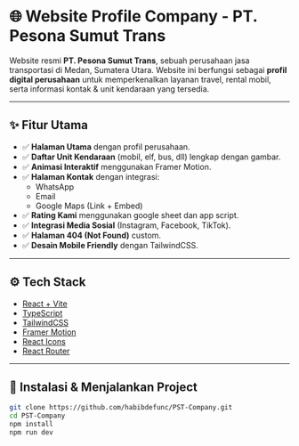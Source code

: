 # 🌐 Website Profile Company - PT. Pesona Sumut Trans

Website resmi **PT. Pesona Sumut Trans**, sebuah perusahaan jasa transportasi di Medan, Sumatera Utara.
Website ini berfungsi sebagai **profil digital perusahaan** untuk memperkenalkan layanan travel, rental mobil, serta informasi kontak & unit kendaraan yang tersedia.

---

## ✨ Fitur Utama

- ✅ **Halaman Utama** dengan profil perusahaan.
- ✅ **Daftar Unit Kendaraan** (mobil, elf, bus, dll) lengkap dengan gambar.
- ✅ **Animasi Interaktif** menggunakan Framer Motion.
- ✅ **Halaman Kontak** dengan integrasi:
  - WhatsApp
  - Email
  - Google Maps (Link + Embed)
- ✅ **Rating Kami** menggunakan google sheet dan app script.
- ✅ **Integrasi Media Sosial** (Instagram, Facebook, TikTok).
- ✅ **Halaman 404 (Not Found)** custom.
- ✅ **Desain Mobile Friendly** dengan TailwindCSS.

---

## ⚙️ Tech Stack

- [React + Vite](https://vitejs.dev/)
- [TypeScript](https://www.typescriptlang.org/)
- [TailwindCSS](https://tailwindcss.com/)
- [Framer Motion](https://www.framer.com/motion/)
- [React Icons](https://react-icons.github.io/react-icons/)
- [React Router](https://reactrouter.com/)

---

## 🚀 Instalasi & Menjalankan Project

```bash
git clone https://github.com/habibdefunc/PST-Company.git
cd PST-Company
npm install
npm run dev
```
